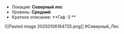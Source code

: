 - Локация: **Северный лес**
- Уровень: **Средний**
- Краткое описание: **Гаф :3 **
  
![[Pasted image 20250106164735.png]]
#Северный_Лес 